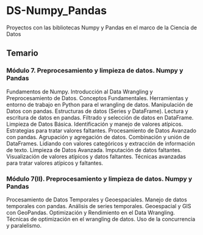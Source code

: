 # DS-Numpy_Pandas
Proyectos con las bibliotecas Numpy y Pandas en el marco de la Ciencia de Datos

## Temario

### Módulo 7. Preprocesamiento y limpieza de datos. Numpy y Pandas
Fundamentos de Numpy.
Introducción al Data Wrangling y Preprocesamiento de Datos. Conceptos
Fundamentales. Herramientas y entorno de trabajo en Python para el wrangling de
datos. Manipulación de Datos con pandas. Estructuras de datos (Series y
DataFrame). Lectura y escritura de datos en pandas. Filtrado y selección de datos
en DataFrame.
Limpieza de Datos Básica. Identificación y manejo de valores atípicos. Estrategias
para tratar valores faltantes. Procesamiento de Datos Avanzado con pandas.
Agrupación y agregación de datos. Combinación y unión de DataFrames. Lidiando
con valores categóricos y extracción de información de texto. Limpieza de Datos
Avanzada. Imputación de datos faltantes. Visualización de valores atípicos y datos
faltantes. Técnicas avanzadas para tratar valores atípicos y faltantes.


### Módulo 7(II). Preprocesamiento y limpieza de datos. Numpy y Pandas 
Procesamiento de Datos Temporales y Geoespaciales. Manejo de datos temporales
con pandas. Análisis de series temporales. Geoespacial y GIS con GeoPandas.
Optimización y Rendimiento en el Data Wrangling. Técnicas de optimización en el
wrangling de datos. Uso de la concurrencia y paralelismo.
